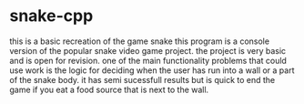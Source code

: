# snake-cpp
this is a basic recreation of the game snake
this program is a console version of the popular snake video game project. 
the project is very basic and is open for revision. one of the main functionality problems that could use work is
the logic for deciding when the user has run into a wall or a part of the snake body. it has semi sucessfull results but is 
quick to end the game if you eat a food source that is next to the wall.
